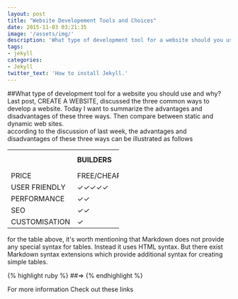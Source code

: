 ```yaml
---
layout: post
title: "Website Developement Tools and Choices"
date: 2015-11-03 03:21:35
image: '/assets/img/'
description: 'What type of development tool for a website should you use and why?'
tags:
- jekyll
categories:
- Jekyll 
twitter_text: 'How to install Jekyll.'
---
```

##What type of development tool for a website you should use and why?  
Last post, CREATE A WEBSITE, discussed the three common ways to develop a website. Today I want to summarize the advantages and disadvantages of these three ways. Then compare between static and dynamic web sites.  
according to the discussion of last week, the advantages and disadvantages of these three ways can be illustrated as follows    
  
<table style="width:50%">
  <tr>
    <td></td>
    <td><b>BUILDERS</b></td> 
    <td><b>CMS</b></td>
    <td><b>HAND-CODED</b><td>
  </tr>
  <tr>
    <td>PRICE</td>
    <td>FREE/CHEAP</td> 
    <td>CHEAP</td>
    <td>EXPENSIVE</td>
  </tr>
  <tr>
    <td>USER FRIENDLY</td>
    <td>✓✓✓✓✓</td> 
    <td>✓✓✓✓</td>
    <td>✓</td>
  </tr>
  <tr>
    <td>PERFORMANCE</td>
    <td>✓✓</td> 
    <td>✓✓✓✓</td>
    <td>✓✓✓✓✓</td>
  </tr>
  <tr>
    <td>SEO</td>
    <td>✓✓</td> 
    <td>✓✓✓✓</td>
    <td>✓✓✓✓✓</td>
  </tr>
  <tr>
    <td>CUSTOMISATION</td>
    <td>✓</td> 
    <td>✓✓✓✓</td>
    <td>✓✓✓✓✓</td>
  </tr>
</table>
for the table above, it's worth mentioning that Markdown does not provide any special syntax for tables. Instead it uses HTML <table> syntax. But there exist Markdown syntax extensions which provide additional syntax for creating simple tables.  


{% highlight ruby %}
##=> 
{% endhighlight %}




For more information Check out these links 



[jekyll-gh]: https://github.com/Web-Development
[jekyll]:    http://jekyllrb.com